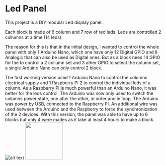 # Led Panel

This project is a DIY modular Led  display panel.

Each block is made of 6 column and 7 row of red leds. 
Leds are controlled 2 collumns at a time (14 leds). 

The reason for this is that in the initial design, i wanted to control the whole panel with only 1 Arduino Nano, which one have only 12 Digital GPIO and 8 Analogic that can also be used as Digital ones. But as a block need 14 GPIO for the to control a 2 collumn set and 3 other GPIO to select the column set, a single Arduino Nano can only control 2 block.

The first working version used 1 Arduino Nano to control the columns electrical supply and 1 Raspberry PI 2 to control the individual leds of a column.
As a Raspberry PI is much powerful than an Arduino Nano, it was better for the leds control. The Arduino was now only used to switch the columns power state, one after the other, in order and in loop.
The Arduino was power by USB, connected to the Raspberry PI.
An additional wire was used between the Arduino and the Raspberry to force the synchronization of the 2 devices.
With this version, the panel was able to have up to 6 blocks but only 4 were mades as it take at least 4 hours to make a block.
![alt text](https://drive.google.com/uc?export=view&id=1V-hEK3XBeY7f6BWFu626sgiSU2cghhXj "Logo Title Text 1")
<img src="https://drive.google.com/uc?export=view&id=1V-hEK3XBeY7f6BWFu626sgiSU2cghhXj"  width="120" height="120">
